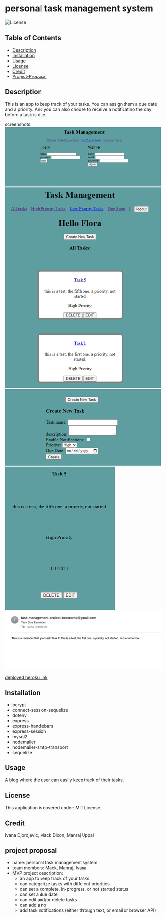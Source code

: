 # personal task management system

![License](https://img.shields.io/badge/License-MIT_License-lightblue.svg)

## Table of Contents

- [Description](#description)
- [Installation](#installation)
- [Usage](#usage)
- [License](#license)
- [Credit](#credit)
- [Project-Proposal](#project-proposal)

## Description

This is an app to keep track of your tasks. You can assign them a due date and a priority. And you can also choose to receive a notificatino the day before a task is due.

screenshots:<br>
![Screenshot](./assets/images/proj2_1.png)<br>
![Screenshot](./assets/images/proj2_2.png)<br>
![Screenshot](./assets/images/proj2_3.png)<br>
![Screenshot](./assets/images/proj2_4.png)<br>
![Screenshot](./assets/images/proj2_5.png)

[deployed heroku link](https://task-managementt-6e5cfd5db620.herokuapp.com/login) 

## Installation

- bcrypt
- connect-session-sequelize
- dotenv
- express
- express-handlebars
- express-session
- mysql2
- nodemailer
- nodemailer-smtp-transport
- sequelize

## Usage

A blog where the user can easily keep track of their tasks.

## License

This application is covered under: MIT License.

## Credit

Ivana Djordjevic, Mack Dixon, Manraj Uppal

## project proposal

- name: personal task management system
- team members: Mack, Manraj, Ivana
- MVP project description: 
    - an app to keep track of your tasks
    - can categorize tasks with different priorities
    - can set a complete, in-progress, or not started status
    - can set a due date
    - can edit and/or delete tasks
    - can add a no
    - add task notifications (either through text, or email or browser API)
